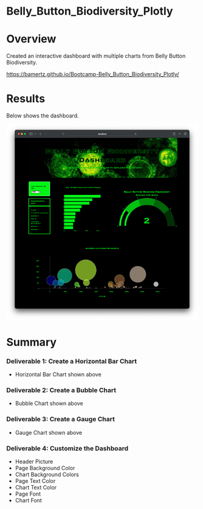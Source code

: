 # Belly_Button_Biodiversity_Plotly

# Overview

Created an interactive dashboard with multiple charts from Belly Button Biodiversity.

https://bamertz.github.io/Bootcamp-Belly_Button_Biodiversity_Plotly/

# Results

Below shows the dashboard.

![Overview](static/images/Overview.png)


# Summary

### Deliverable 1: Create a Horizontal Bar Chart
* Horizontal Bar Chart shown above

### Deliverable 2: Create a Bubble Chart
* Bubble Chart shown above

### Deliverable 3: Create a Gauge Chart
* Gauge Chart shown above

### Deliverable 4: Customize the Dashboard
* Header Picture
* Page Background Color
* Chart Background Colors
* Page Text Color
* Chart Text Color
* Page Font
* Chart Font
